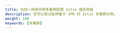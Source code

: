 ```yaml
---
title: 在同一网络中跨多集群配置 Istio 服务网格
description: 您可以尝试各种基于 VPN 的 Istio 多集群示例。
weight: 100
keywords: [多集群]
---
```

